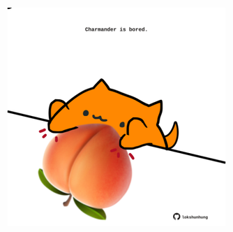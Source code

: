 <!-- built at 23/10/2024, 05:00:43 UTC -->
<p align="center">
  <img width="500" height="500" src="./ReadmeImage.svg">
</p>
